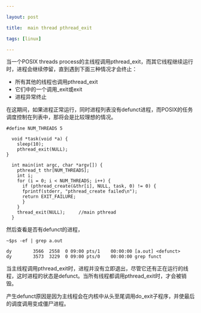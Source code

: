 ```yaml
---

layout: post  

title:  main thread pthread_exit

tags: [linux]

---
```


当一个POSIX threads process的主线程调用pthread\_exit，而其它线程继续运行时，进程会继续停留，直到遇到下面三种情况才会终止：

* 所有其他的线程也调用pthread\_exit
* 它们中的一个调用\_exit或exit
* 进程异常终止

在这期间，如果进程正常运行，同时进程列表没有defunct进程，而POSIX的任务调度控制在列表中，那将会是比较理想的情况。
	
    #define NUM_THREADS 5
	
	  void *task(void *a) {
	    sleep(10);
	    pthread_exit(NULL);
    }
	
	  int main(int argc, char *argv[]) {
	    pthread_t thr[NUM_THREADS];
	    int i;
	    for (i = 0; i < NUM_THREADS; i++) {
	      if (pthread_create(&thr[i], NULL, task, 0) != 0) {
          fprintf(stderr, "pthread_create failed\n");
          return EXIT_FAILURE;
	      }
	    }
	    thread_exit(NULL);     //main pthread 
 	  }


然后查看是否有defunct的进程，
    

`~$ps -ef | grep a.out`

    dy        3566  2558  0 09:00 pts/1    00:00:00 [a.out] <defunct>
    dy        3573  3229  0 09:00 pts/0    00:00:00 grep funct

当主线程调用pthread\_exit时，进程并没有立即退出，尽管它还有正在运行的线程，这时进程的状态是defunct。当所有线程都调用pthread\_exit时，才会被销毁。

产生defunct原因是因为主线程会在内核中从头至尾调用do_exit子程序，并使最后的调度调用变成僵尸进程。
